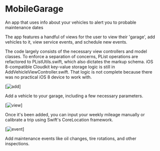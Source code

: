 # MobileGarage
An app that uses info about your vehicles to alert you to probable maintenance dates

The app features a handful of views for the user to view their 'garage', add vehicles to it, view service events, and schedule new events.

The code largely consists of the necessary view controllers and model classes. To enforce a separation of concerns, PList operations are refactored to PListUtils.swift, which also dictates the markup schema. iOS 8-compatible Cloudkit key-value storage logic is still in AddVehicleViewController.swift. That logic is not complete because there was no practical iOS 8 device to work with.

[![add](http://i.imgur.com/wwpSlRN.png)]

Add a vehicle to your garage, including a few necessary parameters.

[![view](http://i.imgur.com/ZAaDU84.png)]

Once it's been added, you can input your weekly mileage manually or calibrate a trip using Swift's CoreLocation framework.

[![event](http://i.imgur.com/PTnH7ji.png)]

Add maintenance events like oil changes, tire rotations, and other inspections.

